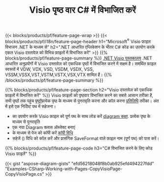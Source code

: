 ﻿---
title: Visio पृष्ठ वार C# में विभाजित करें
url: /hi/net/splitter/
description: C# स्रोत कोड जो Microsoft Visio फ़ाइलों को विज़ुअल C#.NET अनुप्रयोगों में एकाधिक फ़ाइलों में विभाजित करने का तरीका बताते हैं
---
{{< blocks/products/pf/feature-page-wrap >}}
{{< blocks/products/pf/i18n/feature-page-header h1="Microsoft<sup>&reg;</sup> Visio फ़ाइल विभाजन .NET के माध्यम से" h2=".NET आधारित एप्लिकेशन के भीतर C# कोड का उपयोग करके एकल Visio दस्तावेज़ को विभिन्न फ़ाइलों में विभाजित करें" >}}
{{% blocks/products/pf/feature-page-summary %}}
[.NET Visio पुस्तकालय](/diagram/net/) .NET आधारित अनुप्रयोगों में Visio दस्तावेज़ को एकाधिक पृष्ठों में विभाजित करने में सक्षम है। समर्थित फ़ाइल स्वरूपों में VDW, VDX, VSD, VSDM, VSDX, VSS, VSSM,VSSX,VST,VSTM,VSTX,VSX,VTX शामिल हैं।
{{% /blocks/products/pf/feature-page-summary %}}

{{% blocks/products/pf/feature-page-section h2="Visio दस्तावेज़ को एकाधिक फ़ाइलों में विभाजित करें" %}}
Visio फ़ाइलों को पृष्ठवार विभाजित करने का सबसे आसान तरीका है, सभी पृष्ठों तक पहुंच [पृष्ठों](https://apireference.aspose.com/diagram/net/aspose.diagram/diagram/properties/pages)प्रत्येक पृष्ठ के माध्यम से पुनरावृति करना और कॉल करना [प्रतिलिपि](https://apireference.aspose.com/diagram/net/aspose.diagram/page/methods/copy) तरीका। अंत में इसे एक निर्दिष्ट पथ में सहेजना। 

+ का उपयोग करके Visio फ़ाइल को पूर्ण पथ के साथ लोड करें [diagram कक्षा](https://apireference.aspose.com/diagram/net/aspose.diagram/diagram).
प्रत्येक पृष्ठ के माध्यम से पुनरावृति
+ एक नया Diagram क्लास ऑब्जेक्ट बनाएं
+ के माध्यम से पेज को कॉपी करें [कॉपी विधि](https://apireference.aspose.com/diagram/net/aspose.diagram/page/methods/copy)
+ सहेजें () विधि को कॉल करें और प्रासंगिक SaveFormat वाले फ़ाइल नाम (पूर्ण पथ) को पास करें।

{{% blocks/products/pf/feature-page-code h3="C# विभाजित करने के लिए कोड Visio फ़ाइलें" %}}

{{< gist "aspose-diagram-gists" "efd56218048f8b0ab925efd494227fdd" "Examples-CSharp-Working-with-Pages-CopyVisioPage-CopyVisioPage.cs" >}}
